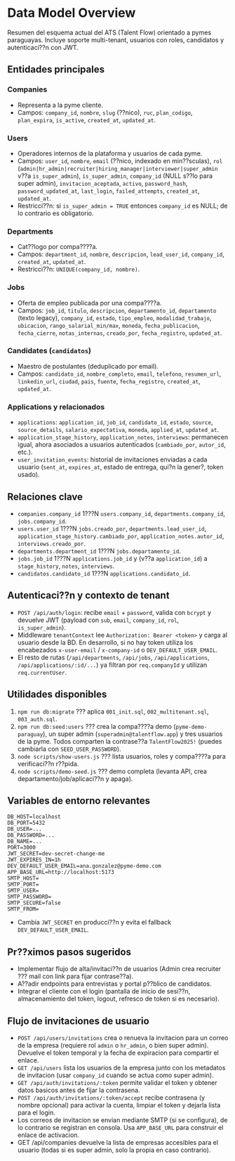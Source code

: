 # Data Model Overview

Resumen del esquema actual del ATS (Talent Flow) orientado a pymes paraguayas. Incluye soporte multi-tenant, usuarios con roles, candidatos y autenticaci??n con JWT.

## Entidades principales

### Companies
- Representa a la pyme cliente.
- Campos: `company_id`, `nombre`, `slug` (??nico), `ruc`, `plan_codigo`, `plan_expira`, `is_active`, `created_at`, `updated_at`.

### Users
- Operadores internos de la plataforma y usuarios de cada pyme.
- Campos: `user_id`, `nombre`, `email` (??nico, indexado en min??sculas), `rol` (`admin|hr_admin|recruiter|hiring_manager|interviewer|super_admin` v??a `is_super_admin`), `is_super_admin`, `company_id` (NULL s??lo para super admin), `invitacion_aceptada`, `activo`, `password_hash`, `password_updated_at`, `last_login`, `failed_attempts`, `created_at`, `updated_at`.
- Restricci??n: si `is_super_admin = TRUE` entonces `company_id` es NULL; de lo contrario es obligatorio.

### Departments
- Cat??logo por compa????a.
- Campos: `department_id`, `nombre`, `descripcion`, `lead_user_id`, `company_id`, `created_at`, `updated_at`.
- Restricci??n: `UNIQUE(company_id, nombre)`.

### Jobs
- Oferta de empleo publicada por una compa????a.
- Campos: `job_id`, `titulo`, `descripcion`, `departamento_id`, `departamento` (texto legacy), `company_id`, `estado`, `tipo_empleo`, `modalidad_trabajo`, `ubicacion`, `rango_salarial_min/max`, `moneda`, `fecha_publicacion`, `fecha_cierre`, `notas_internas`, `creado_por`, `fecha_registro`, `updated_at`.

### Candidates (`candidatos`)
- Maestro de postulantes (deduplicado por email).
- Campos: `candidato_id`, `nombre_completo`, `email`, `telefono`, `resumen_url`, `linkedin_url`, `ciudad`, `pais`, `fuente`, `fecha_registro`, `created_at`, `updated_at`.

### Applications y relacionados
- `applications`: `application_id`, `job_id`, `candidato_id`, `estado`, `source`, `source_details`, `salario_expectativa`, `moneda`, `applied_at`, `updated_at`.
- `application_stage_history`, `application_notes`, `interviews`: permanecen igual, ahora asociados a usuarios autenticados (`cambiado_por`, `autor_id`, etc.).
- `user_invitation_events`: historial de invitaciones enviadas a cada usuario (`sent_at`, `expires_at`, estado de entrega, qui?n la gener?, token usado).

## Relaciones clave
- `companies.company_id` 1???N `users.company_id`, `departments.company_id`, `jobs.company_id`.
- `users.user_id` 1???N `jobs.creado_por`, `departments.lead_user_id`, `application_stage_history.cambiado_por`, `application_notes.autor_id`, `interviews.creado_por`.
- `departments.department_id` 1???N `jobs.departamento_id`.
- `jobs.job_id` 1???N `applications.job_id` y (v??a `application_id`) a `stage_history`, `notes`, `interviews`.
- `candidatos.candidato_id` 1???N `applications.candidato_id`.

## Autenticaci??n y contexto de tenant
- `POST /api/auth/login`: recibe `email` + `password`, valida con `bcrypt` y devuelve JWT (payload con `sub`, `email`, `company_id`, `rol`, `is_super_admin`).
- Middleware `tenantContext` lee `Authorization: Bearer <token>` y carga al usuario desde la BD. En desarrollo, si no hay token utiliza los encabezados `x-user-email` / `x-company-id` o `DEV_DEFAULT_USER_EMAIL`.
- El resto de rutas (`/api/departments`, `/api/jobs`, `/api/applications`, `/api/applications/:id/...`) ya filtran por `req.companyId` y utilizan `req.currentUser`.

## Utilidades disponibles
1. `npm run db:migrate` ??? aplica `001_init.sql`, `002_multitenant.sql`, `003_auth.sql`.
2. `npm run db:seed:users` ??? crea la compa????a demo (`pyme-demo-paraguay`), un super admin (`superadmin@talentflow.app`) y tres usuarios de la pyme. Todos comparten la contrase??a `TalentFlow2025!` (puedes cambiarla con `SEED_USER_PASSWORD`).
3. `node scripts/show-users.js` ??? lista usuarios, roles y compa????a para verificaci??n r??pida.
4. `node scripts/demo-seed.js` ??? demo completa (levanta API, crea departamento/job/aplicaci??n y apaga).

## Variables de entorno relevantes
```
DB_HOST=localhost
DB_PORT=5432
DB_USER=...
DB_PASSWORD=...
DB_NAME=...
PORT=3000
JWT_SECRET=dev-secret-change-me
JWT_EXPIRES_IN=1h
DEV_DEFAULT_USER_EMAIL=ana.gonzalez@pyme-demo.com
APP_BASE_URL=http://localhost:5173
SMTP_HOST=
SMTP_PORT=
SMTP_USER=
SMTP_PASSWORD=
SMTP_SECURE=false
SMTP_FROM=
```
- Cambia `JWT_SECRET` en producci??n y evita el fallback `DEV_DEFAULT_USER_EMAIL`.

## Pr??ximos pasos sugeridos
- Implementar flujo de alta/invitaci??n de usuarios (Admin crea recruiter ??? mail con link para fijar contrase??a).
- A??adir endpoints para entrevistas y portal p??blico de candidatos.
- Integrar el cliente con el login (pantalla de inicio de sesi??n, almacenamiento del token, logout, refresco de token si es necesario).


## Flujo de invitaciones de usuario
- `POST /api/users/invitations` crea o renueva la invitacion para un correo de la empresa (requiere rol `admin` o `hr_admin`, o bien super admin). Devuelve el token temporal y la fecha de expiracion para compartir el enlace.
- `GET /api/users` lista los usuarios de la empresa junto con los metadatos de invitacion (usar `company_id` cuando se actua como super admin).
- `GET /api/auth/invitations/:token` permite validar el token y obtener datos basicos antes de fijar la contrasena.
- `POST /api/auth/invitations/:token/accept` recibe contrasena (y nombre opcional) para activar la cuenta, limpiar el token y dejarla lista para el login.
- Los correos de invitacion se envian mediante SMTP (si se configura), de lo contrario se registran en consola. Usa `APP_BASE_URL` para construir el enlace de activacion.
- GET /api/companies devuelve la lista de empresas accesibles para el usuario (todas si es super admin, solo la propia en caso contrario).







